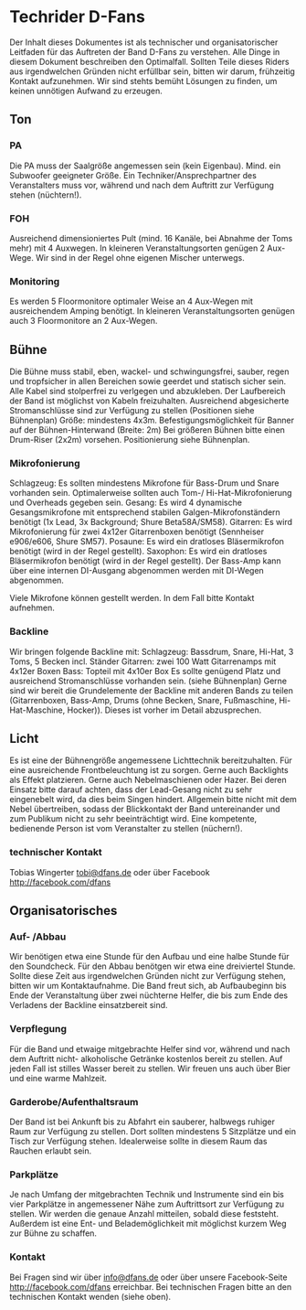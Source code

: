 ﻿# Techrider D-Fans

Der Inhalt dieses Dokumentes ist als technischer und organisatorischer Leitfaden für das Auftreten der Band D-Fans zu verstehen. 
Alle Dinge in diesem Dokument beschreiben den Optimalfall. 
Sollten Teile dieses Riders aus irgendwelchen Gründen nicht erfüllbar sein, bitten wir darum, frühzeitig Kontakt aufzunehmen. 
Wir sind stehts bemüht Lösungen zu finden, um keinen unnötigen Aufwand zu erzeugen. 


## Ton 

### PA 
Die PA muss der Saalgröße angemessen sein (kein Eigenbau).
Mind. ein Subwoofer geeigneter Größe. 
Ein Techniker/Ansprechpartner des Veranstalters muss vor, während und nach dem Auftritt zur Verfügung stehen (nüchtern!). 

### FOH 
Ausreichend dimensioniertes Pult (mind. 16 Kanäle, bei Abnahme der Toms mehr) mit 4 Auxwegen. 
In kleineren Veranstaltungsorten genügen 2 Aux-Wege.
Wir sind in der Regel ohne eigenen Mischer unterwegs. 

### Monitoring 
Es werden 5 Floormonitore optimaler Weise an 4 Aux-Wegen mit ausreichendem Amping benötigt. 
In kleineren Veranstaltungsorten genügen auch 3 Floormonitore an 2 Aux-Wegen. 

## Bühne
Die Bühne muss stabil, eben, wackel- und schwingungsfrei, sauber, regen und tropfsicher in allen Bereichen sowie geerdet und statisch sicher sein. Alle Kabel sind stolperfrei zu verlgegen und abzukleben. 
Der Laufbereich der Band ist möglichst von Kabeln freizuhalten. Ausreichend abgesicherte Stromanschlüsse sind zur Verfügung zu stellen (Positionen siehe Bühnenplan) Größe: mindestens 4x3m. Befestigungsmöglichkeit für Banner auf der Bühnen-Hinterwand (Breite: 2m) Bei größeren Bühnen bitte einen Drum-Riser (2x2m) vorsehen.
Positionierung siehe Bühnenplan. 

### Mikrofonierung 
Schlagzeug: Es sollten mindestens Mikrofone für Bass-Drum und Snare vorhanden sein. 
Optimalerweise sollten auch Tom-/ Hi-Hat-Mikrofonierung und Overheads gegeben sein.
Gesang: Es wird 4 dynamische Gesangsmikrofone mit entsprechend stabilen Galgen-Mikrofonständern benötigt (1x Lead, 3x Background; Shure Beta58A/SM58). 
Gitarren: Es wird Mikrofonierung für zwei 4x12er Gitarrenboxen benötigt (Sennheiser e906/e606, Shure SM57). 
Posaune: Es wird ein dratloses Bläsermikrofon benötigt (wird in der Regel gestellt). 
Saxophon: Es wird ein dratloses Bläsermikrofon benötigt (wird in der Regel gestellt). 
Der Bass-Amp kann über eine internen DI-Ausgang abgenommen werden mit DI-Wegen abgenommen.

Viele Mikrofone können gestellt werden. In dem Fall bitte Kontakt aufnehmen. 

### Backline 
Wir bringen folgende Backline mit: 
Schlagzeug: Bassdrum, Snare, Hi-Hat, 3 Toms, 5 Becken incl. Ständer 
Gitarren: zwei 100 Watt Gitarrenamps mit 4x12er Boxen 
Bass: Topteil mit 4x10er Box Es sollte genügend Platz und ausreichend Stromanschlüsse vorhanden sein. (siehe Bühnenplan) 
Gerne sind wir bereit die Grundelemente der Backline mit anderen Bands zu teilen (Gitarrenboxen, Bass-Amp, Drums (ohne Becken, Snare, Fußmaschine, Hi-Hat-Maschine, Hocker)). 
Dieses ist vorher im Detail abzusprechen. 

## Licht 
Es ist eine der Bühnengröße angemessene Lichttechnik bereitzuhalten. 
Für eine ausreichende Frontbeleuchtung ist zu sorgen. 
Gerne auch Backlights als Effekt platzieren. 
Gerne auch Nebelmaschienen oder Hazer. 
Bei deren Einsatz bitte darauf achten, dass der Lead-Gesang nicht zu sehr eingenebelt wird, da dies beim Singen hindert. 
Allgemein bitte nicht mit dem Nebel übertreiben, sodass der Blickkontakt der Band untereinander und zum Publikum nicht zu sehr beeinträchtigt wird. 
Eine kompetente, bedienende Person ist vom Veranstalter zu stellen (nüchern!). 


### technischer Kontakt
Tobias Wingerter
tobi@dfans.de
oder über Facebook
http://facebook.com/dfans

## Organisatorisches 

### Auf- /Abbau 
Wir benötigen etwa eine Stunde für den Aufbau und eine halbe Stunde für den Soundcheck. 
Für den Abbau benötgen wir etwa eine dreiviertel Stunde. 
Sollte diese Zeit aus irgendwelchen Gründen nicht zur Verfügung stehen, bitten wir um Kontaktaufnahme. 
Die Band freut sich, ab Aufbaubeginn bis Ende der Veranstaltung über zwei nüchterne Helfer, die bis zum Ende des Verladens der Backline einsatzbereit sind. 

### Verpflegung 
Für die Band und etwaige mitgebrachte Helfer sind vor, während und nach dem Auftritt nicht- alkoholische Getränke kostenlos bereit zu stellen. 
Auf jeden Fall ist stilles Wasser bereit zu stellen. 
Wir freuen uns auch über Bier und eine warme Mahlzeit.

### Garderobe/Aufenthaltsraum 
Der Band ist bei Ankunft bis zu Abfahrt ein sauberer, halbwegs ruhiger Raum zur Verfügung zu stellen. 
Dort sollten mindestens 5 Sitzplätze und ein Tisch zur Verfügung stehen. 
Idealerweise sollte in diesem Raum das Rauchen erlaubt sein. 

### Parkplätze 
Je nach Umfang der mitgebrachten Technik und Instrumente sind ein bis vier Parkplätze in angemessener Nähe zum Auftrittsort zur Verfügung zu stellen. 
Wir werden die genaue Anzahl mitteilen, sobald diese feststeht. Außerdem ist eine Ent- und Belademöglichkeit mit möglichst kurzem Weg zur Bühne zu schaffen. 

### Kontakt
Bei Fragen sind wir über info@dfans.de oder über unsere Facebook-Seite http://facebook.com/dfans erreichbar.
Bei technischen Fragen bitte an den technischen Kontakt wenden (siehe oben).

